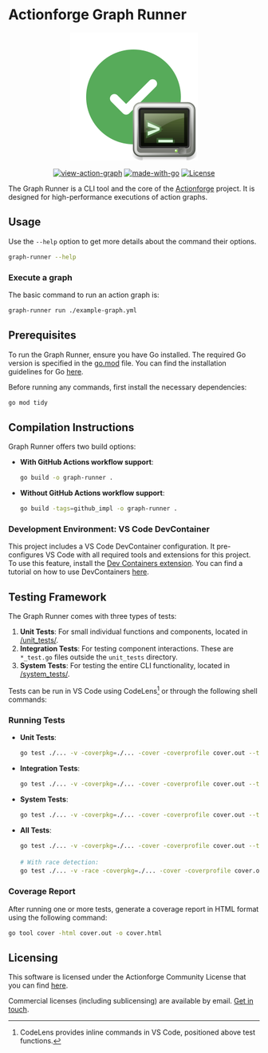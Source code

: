 # Actionforge Graph Runner
<!-- markdownlint-disable MD033 -->

<div align="center" width="100%">
  <img src="assets/logo.svg" alt="Graph Runner Logo">

[![view-action-graph](https://img.shields.io/github/actions/workflow/status/actionforge/graph-runner/build-and-publish.yml?label=View%20Action%20Graph)](https://www.actionforge.dev/github/actionforge/graph-runner/main/.github/workflows/graphs/build-and-publish.yml)
[![made-with-go](https://img.shields.io/badge/Made%20with-Go-86D4DE.svg)](https://www.python.org/)
[![License](https://img.shields.io/badge/License-ACL-blue?color=orange)](https://www.github.com/actionforge/legal/blob/main/LICENSE.md)

</div>

The Graph Runner is a CLI tool and the core of the [Actionforge](https://actionforge.dev) project. It is designed for high-performance executions of action graphs.

## Usage

Use the `--help` option to get more details about the command their options.

```bash
graph-runner --help
```

### Execute a graph

The basic command to run an action graph is:

```bash
graph-runner run ./example-graph.yml
```

## Prerequisites

To run the Graph Runner, ensure you have Go installed. The required Go version is specified in the [go.mod](./go.mod) file. You can find the installation guidelines for Go [here](https://golang.org/doc/install).

Before running any commands, first install the necessary dependencies:

```bash
go mod tidy
```

## Compilation Instructions

Graph Runner offers two build options:

- **With GitHub Actions workflow support**:

  ```bash
  go build -o graph-runner .
  ```

- **Without GitHub Actions workflow support**:

  ```bash
  go build -tags=github_impl -o graph-runner .
  ```

### Development Environment: VS Code DevContainer

This project includes a VS Code DevContainer configuration. It pre-configures VS Code with all required tools and extensions for this project. To use this feature, install the [Dev Containers extension](https://marketplace.visualstudio.com/items?itemName=ms-vscode-remote.remote-containers). You can find a tutorial on how to use DevContainers [here](https://code.visualstudio.com/docs/devcontainers/tutorial).

## Testing Framework

The Graph Runner comes with three types of tests:

1. **Unit Tests**: For small individual functions and components, located in [/unit_tests/](./unit_tests/).
2. **Integration Tests**: For testing component interactions. These are `*_test.go` files outside the `unit_tests` directory.
3. **System Tests**: For testing the entire CLI functionality, located in [/system_tests/](./system_tests/).

Tests can be run in VS Code using CodeLens[^1] or through the following shell commands:

[^1]: CodeLens provides inline commands in VS Code, positioned above test functions.

### Running Tests

- **Unit Tests**:

  ```bash
  go test ./... -v -coverpkg=./... -cover -coverprofile cover.out --tags=unit_tests,github_impl
  ```

- **Integration Tests**:

  ```bash
  go test ./... -v -coverpkg=./... -cover -coverprofile cover.out --tags=integration_tests,github_impl
  ```

- **System Tests**:

  ```bash
  go test ./... -v -coverpkg=./... -cover -coverprofile cover.out --tags=integration_tests,system_tests,github_impl
  ```

- **All Tests**:

  ```bash
  go test ./... -v -coverpkg=./... -cover -coverprofile cover.out --tags=unit_tests,integration_tests,system_tests,github_impl

  # With race detection:
  go test ./... -v -race -coverpkg=./... -cover -coverprofile cover.out --tags=unit_tests,integration_tests,system_tests,github_impl
  ```

### Coverage Report

After running one or more tests, generate a coverage report in HTML format using the following command:

```bash
go tool cover -html cover.out -o cover.html
```

## Licensing

This software is licensed under the Actionforge Community License that you can find [here](https://github.com/actionforge/legal/blob/main/LICENSE.md).

Commercial licenses (including sublicensing) are available by email. [Get in touch](mailto:hello@actionforge.dev).
